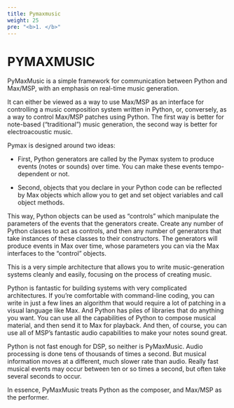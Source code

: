 ```yaml
---
title: Pymaxmusic
weight: 25
pre: "<b>1. </b>"
---
```


# PYMAXMUSIC

PyMaxMusic is a simple framework for communication between Python and Max/MSP, with an emphasis on real-time music generation.  
  
It can either be viewed as a way to use Max/MSP as an interface for controlling a music composition system written in Python, or, conversely, as a way to control Max/MSP patches using Python. The first way is better for note-based (“traditional”) music generation, the second way is better for electroacoustic music.  
  
Pymax is designed around two ideas:

+ First, Python generators are called by the Pymax system to produce events (notes or sounds) over time. You can make these events tempo-dependent or not.

+ Second, objects that you declare in your Python code can be reflected by Max objects which allow you to get and set object variables and call object methods.

This way, Python objects can be used as “controls” which manipulate the parameters of the events that the generators create. Create any number of Python classes to act as controls, and then any number of generators that take instances of these classes to their constructors. The generators will produce events in Max over time, whose parameters you can via the Max interfaces to the “control” objects.

This is a very simple architecture that allows you to write music-generation systems cleanly and easily, focusing on the process of creating music.


Python is fantastic for building systems with very complicated architectures. If you’re comfortable with command-line coding, you can write in just a few lines an algorithm that would require a lot of patching in a visual language like Max. And Python has piles of libraries that do anything you want. You can use all the capabilities of Python to compose musical material, and then send it to Max for playback. And then, of course, you can use all of MSP’s fantastic audio capabilities to make your notes sound great.  
  
Python is not fast enough for DSP, so neither is PyMaxMusic. Audio processing is done tens of thousands of times a second. But musical information moves at a different, much slower rate than audio. Really fast musical events may occur between ten or so times a second, but often take several seconds to occur.  
  
In essence, PyMaxMusic treats Python as the composer, and Max/MSP as the performer. 


